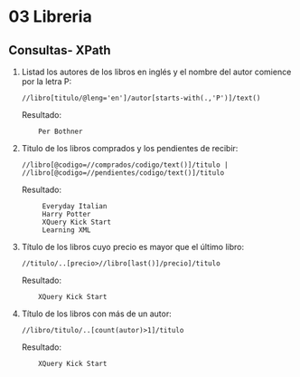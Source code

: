 # 03 Libreria
## Consultas- XPath

1. Listad los autores de los libros en inglés y el nombre del autor comience por la
letra P:

    `//libro[titulo/@leng='en']/autor[starts-with(.,'P')]/text()`
   
   Resultado:
   
   ```Xpath
       Per Bothner
    ```

2. Titulo de los libros comprados y los pendientes de recibir:
    
    `//libro[@codigo=//comprados/codigo/text()]/titulo | //libro[@codigo=//pendientes/codigo/text()]/titulo`
   
   Resultado:
   
   ```Xpath
        Everyday Italian
        Harry Potter
        XQuery Kick Start
        Learning XML
    ```

3. Título de los libros cuyo precio es mayor que el último libro:
   
   `//titulo/..[precio>//libro[last()]/precio]/titulo`
   
   Resultado:
   
   ```Xpath
       XQuery Kick Start
    ```

4. Título de los libros con más de un autor:
   
   `//libro/titulo/..[count(autor)>1]/titulo`
   
   Resultado:
   
   ```Xpath
       XQuery Kick Start
    ```